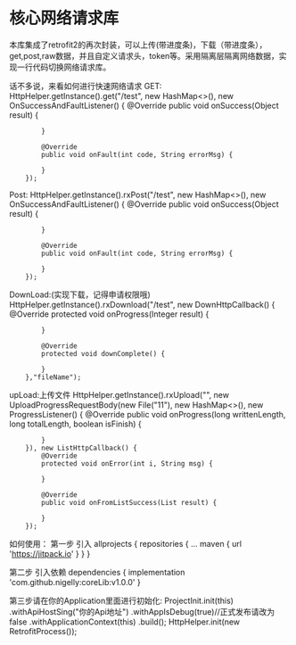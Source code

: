 # 核心网络请求库

本库集成了retrofit2的再次封装，可以上传(带进度条)，下载（带进度条），get,post,raw数据，并且自定义请求头，token等。采用隔离层隔离网络数据，实现一行代码切换网络请求库。

话不多说，来看如何进行快速网络请求
GET:
        HttpHelper.getInstance().get("/test", new HashMap<>(), new OnSuccessAndFaultListener() {
            @Override
            public void onSuccess(Object result) {
                
            }

            @Override
            public void onFault(int code, String errorMsg) {

            }
        });
Post:
       HttpHelper.getInstance().rxPost("/test", new HashMap<>(), new OnSuccessAndFaultListener() {
            @Override
            public void onSuccess(Object result) {
                
            }

            @Override
            public void onFault(int code, String errorMsg) {

            }
        });
        
DownLoad:(实现下载，记得申请权限哦)
      HttpHelper.getInstance().rxDownload("/test", new DownHttpCallback() {
            @Override
            protected void onProgress(Integer result) {
                
            }

            @Override
            protected void downComplete() {

            }
        },"fileName");
        
upLoad:上传文件
 HttpHelper.getInstance().rxUpload("", new UploadProgressRequestBody(new File("11"), new HashMap<>(), new ProgressListener() {
            @Override
            public void onProgress(long writtenLength, long totalLength, boolean isFinish) {

            }
        }), new ListHttpCallback() {
            @Override
            protected void onError(int i, String msg) {

            }

            @Override
            public void onFromListSuccess(List result) {

            }
        });

如何使用：
第一步 引入
allprojects {
		repositories {
			...
			maven { url 'https://jitpack.io' }
		}
	}
  
第二步 引入依赖
dependencies {
	        implementation 'com.github.nigelly:coreLib:v1.0.0'
	}
  
第三步请在你的Application里面进行初始化:
ProjectInit.init(this)
                .withApiHostSing("你的Api地址")
                .withAppIsDebug(true)//正式发布请改为false
                .withApplicationContext(this)
                .build();
        HttpHelper.init(new RetrofitProcess());
